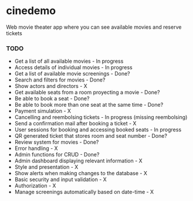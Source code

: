 # cinedemo
Web movie theater app where you can see available movies and reserve tickets 

### TODO

- Get a list of all available movies - In progress
- Access details of individual movies - In progress
- Get a list of available movie screenings - Done?
- Search and filters for movies - Done?
- Show actors and directors - X
- Get available seats from a room proyecting a movie - Done?
- Be able to book a seat - Done?
- Be able to book more than one seat at the same time - Done?
- Payment simulation - X
- Cancelling and reembolsing tickets - In progress (missing reembolsing)
- Send a confirmation mail after booking a ticket - X
- User sessions for booking and accessing booked seats - In progress
- QR generated ticket that stores room and seat number - Done?
- Review system for movies - Done?
- Error handling - X
- Admin functions for CRUD - Done?
- Admin dashboard displaying relevant information - X
- Style and presentation - X
- Show alerts when making changes to the database - X
- Basic security and input validation - X
- Authorization - X
- Manage screenings automatically based on date-time - X


